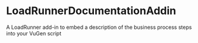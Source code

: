 # LoadRunnerDocumentationAddin
A LoadRunner add-in to embed a description of the business process steps into your VuGen script
